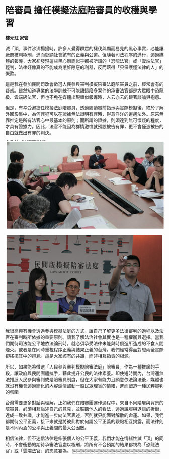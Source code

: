 # 陪審員 擔任模擬法庭陪審員的收穫與學習

**樓元玨 家管**

滅「頂」事件沸沸揚揚時，許多人覺得群眾的撻伐與顯而易見的黑心事實，必能讓廠商被判極刑，進而彰顯社會該有的正義與公道。但隨著司法程序的進行，透過媒體的報導，大家卻發現這些黑心廠商似乎都被所謂的「恐龍法官」或「雲端法官」輕判，法律好像真的不能成為懲奸除惡的利器，反而落得「只保護懂法律的人」的慨歎。

這是我在參加民間司改會徵選人民參與審判模擬陪審法庭陪審員之前，經常會有的疑惑。雖然知道專業的法學訓練不可能讓這麼多案件的承審法官都是大眾眼中恐龍級、雲端級法官，但也不免在媒體出現類似報導時，人云亦云的跟著談論與抱怨。

但是，有幸受邀擔任模擬法庭陪審員，透過閱讀審前指示與實際模擬後，終於了解外國影集中，為何罪犯可以在證據無法證明有罪時，得意洋洋的逍遙法外。原來無罪推定是所有法官心中最基本的原則；而所謂的證據，則須達到無可懷疑的程度，才具有證據力。因此，法官不能因為群情激憤就預設被告有罪，更不會僅憑被告的自白就做出有罪的判決。

![評議室情形](images/3-3-1.jpg "評議室情形")

![陪審員選任程序隨機抽選號碼](images/3-3-2.jpg "陪審員選任程序隨機抽選號碼")

我很高興有機會透過參與模擬法庭的方式，讓自己了解更多法律審判的過程以及法官在審判時所依據的重要原則。讓我了解法治社會其實也是一種權衡與選擇。當我們期待司法能公平地依法論刑時，就必須承受法律未能與時俱進所造成的不食人間煙火。或者是在同時重視程序正義與結果正義的台灣，我們經常得面對想兩全實際卻搖擺其中的尷尬。這是大家該有的共識，而非相互指責的根源。

所以，如果能將徵選「人民參與審判模擬陪審法庭」陪審員，作為一種推廣的手段，讓政府與民間團體攜手，藉此提升公民的法律素養。即使短時間內，台灣還無法推展人民參與審判或是陪審員制度，但在大家有能力且願意依法論法後，媒體也就沒有機會透過簡化的內容煽情鼓動一般民眾理盲的情緒，進而塑造一種民粹審判的氛圍。

台灣需要更多對話與理解，正如我們在陪審團運作過程中，來自不同階層與背景的陪審員，必須相互論述自己的意見，並聆聽他人的看法，透過說服與退讓的折衝，達成一致共識，才能進一步向法官表述，否則就只能面對解散的命運。如果，我們都期待公平正義，接下來就是將彼此對於何謂公平正義的觀點相互揭露，而法律則是不同內涵的公平與正義間的最大公因數。

相信法律，但不迷信法律是伸張個人的公平正義，我們才能在情緒性滅「頂」的同時，不會衝動的期待承審法官處以極刑，將所有不合預期的結果都視為「恐龍法官」或「雲端法官」的恣意妄為。
￼￼￼￼￼￼￼￼￼￼￼￼￼￼￼￼￼￼￼￼